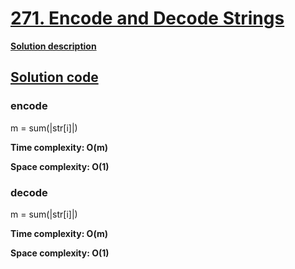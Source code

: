 # [271. Encode and Decode Strings](https://leetcode.com/problems/encode-and-decode-strings)

**[Solution description](https://algo.monster/liteproblems/271)**

## [Solution code](https://github.com/alexengrig/leetcode/blob/main/src/main/java/dev/alexengrig/leetcode/premium/_271_encode_and_decode_strings/Solution.java)

### encode

m = sum(|str[i]|)

**Time complexity: O(m)**

**Space complexity: O(1)**

### decode

m = sum(|str[i]|)

**Time complexity: O(m)**

**Space complexity: O(1)**

